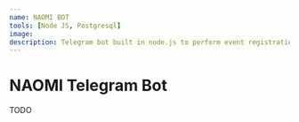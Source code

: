 ```yaml
---
name: NAOMI BOT
tools: [Node JS, Postgresql]
image:
description: Telegram bot built in node.js to perform event registrations for Navigare (Techweek 19-20)
---
```


# NAOMI Telegram Bot

TODO